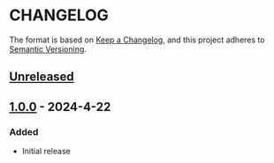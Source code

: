 # CHANGELOG

The format is based on [Keep a Changelog](https://keepachangelog.com/en/1.0.0/),
and this project adheres to [Semantic Versioning](https://semver.org/spec/v2.0.0.html).

## [Unreleased] 

## [1.0.0] - 2024-4-22

### Added

- Initial release

[Unreleased]: https://github.com/Sensirion/embedded-i2c-sfx6xxx/compare/1.0.0...HEAD
[1.0.0]: https://github.com/Sensirion/embedded-i2c-sfx6xxx/releases/tag/1.0.0